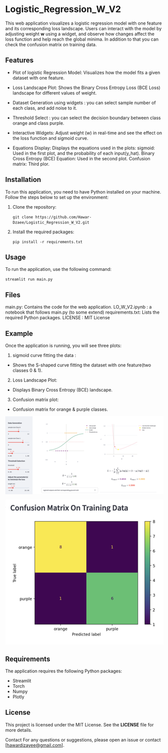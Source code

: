 # Logistic_Regression_W_V2

This web application visualizes a logistic regression model with one feature and its corresponding loss landscape. Users can interact with the model by adjusting weight **w** using a widget, and observe how changes affect the loss function and help reach the global minima. In addition to that you can check the confusion matrix on training data. 


## Features

* Plot of logistic Regression Model: Visualizes how the model fits a given dataset with one feature.

* Loss Landscape Plot: Shows the Binary Cross Entropy Loss (BCE Loss) landscape for different values of weight.

* Dataset Generation using widgets : you can select sample number of each class, and add noise to it.

* Threshold Select : you can select the decision boundary between class orange and class purple.

* Interactive Widgets: Adjust weight (w) in real-time and see the effect on the loss function and  sigmoid curve.


* Equations Display: Displays the equations used in the plots:
      sigmoid: Used in the first plot, and the probability of each input(y_hat).
      Binary Cross Entropy (BCE) Equation: Used in the second plot.
      Confusion matrix: Third plor. 




## Installation

To run this application, you need to have Python installed on your machine. Follow the steps below to set up the environment:

1. Clone the repository:

    `git clone https://github.com/Hawar-Dzaee/Logistic_Regression_W_V2.git`


2. Install the required packages:

    `pip install -r requirements.txt`

## Usage

To run the application, use the following command:

  `streamlit run main.py`



## Files

  main.py: Contains the code for the web application.
  LO_W_V2.ipynb : a notebook that follows main.py (to some extend)
  requirements.txt: Lists the required Python packages.
  LICENSE : MIT License



## Example

Once the application is running, you will see three plots:

1. sigmoid curve fitting the data :

  * Shows the S-shaped curve fitting the dataset with one feature(two classes 0 & 1).


2. Loss Landscape Plot:

  * Displays Binary Cross Entropy (BCE) landscape.

3. Confusion matrix plot: 
  
  * Confusion matrix for orange & purple classes. 


![Alt text](<Screen Shot 2024-06-18 at 6.48.24 PM.png>)

![Alt text](<Screen Shot 2024-06-18 at 6.48.45 PM.png>)




## Requirements 

The application requires the following Python packages:

* Streamlit
* Torch
* Numpy
* Plotly



## License

This project is licensed under the MIT License. See the **LICENSE** file for more details.


Contact
For any questions or suggestions, please open an issue or contact [hawardizayee@gmail.com].
